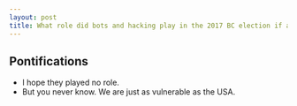 ```yaml
---
layout: post
title: What role did bots and hacking play in the 2017 BC election if any?
---
```


## Pontifications

* I hope they played no role.
* But you never know. We are just as vulnerable as the USA.